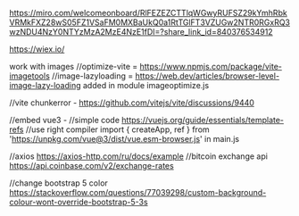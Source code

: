 
https://miro.com/welcomeonboard/RlFEZEZCTTlqWGwyRUFSZ29kYmhRbkVRMkFXZ28wS05FZ1VSaFM0MXBaUkQ0a1RtTGlFT3VZUGw2NTR0RGxRQ3wzNDU4NzY0NTYzMzA2MzE4NzE1fDI=?share_link_id=840376534912

https://wiex.io/


work with images
//optimize-vite = https://www.npmjs.com/package/vite-imagetools
//image-lazyloading = https://web.dev/articles/browser-level-image-lazy-loading
added in module imageoptimize.js

//vite chunkerror - https://github.com/vitejs/vite/discussions/9440

//embed vue3 - 
//simple code  https://vuejs.org/guide/essentials/template-refs
//use right compiler
  import { createApp, ref } from 'https://unpkg.com/vue@3/dist/vue.esm-browser.js' 
in main.js


//axios https://axios-http.com/ru/docs/example
//bitcoin exchange api https://api.coinbase.com/v2/exchange-rates

//change bootstrap 5 color https://stackoverflow.com/questions/77039298/custom-background-colour-wont-override-bootstrap-5-3s

